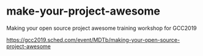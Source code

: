 # make-your-project-awesome
 Making your open source project awesome training workshop for GCC2019
 
 https://gcc2019.sched.com/event/MDTb/making-your-open-source-project-awesome
